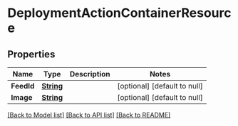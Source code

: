 # DeploymentActionContainerResource
## Properties

Name | Type | Description | Notes
------------ | ------------- | ------------- | -------------
**FeedId** | [**String**](string.md) |  | [optional] [default to null]
**Image** | [**String**](string.md) |  | [optional] [default to null]

[[Back to Model list]](../README.md#documentation-for-models) [[Back to API list]](../README.md#documentation-for-api-endpoints) [[Back to README]](../README.md)

